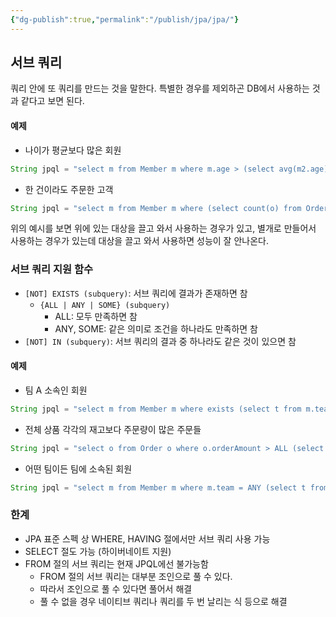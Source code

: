 ```yaml
---
{"dg-publish":true,"permalink":"/publish/jpa/jpa/"}
---
```


## 서브 쿼리

쿼리 안에 또 쿼리를 만드는 것을 말한다. 특별한 경우를 제외하곤 DB에서 사용하는 것과 같다고 보면 된다.

#### 예제

- 나이가 평균보다 많은 회원
```java
String jpql = "select m from Member m where m.age > (select avg(m2.age) from Member m2)";
```

- 한 건이라도 주문한 고객
```java
String jpql = "select m from Member m where (select count(o) from Order o where m = o.member) > 0";
```

위의 예시를 보면 위에 있는 대상을 끌고 와서 사용하는 경우가 있고, 별개로 만들어서 사용하는 경우가 있는데 대상을 끌고 와서 사용하면 성능이 잘 안나온다. 


### 서브 쿼리 지원 함수

- `[NOT] EXISTS (subquery)`: 서브 쿼리에 결과가 존재하면 참
	- `{ALL | ANY | SOME} (subquery)`
		- ALL: 모두 만족하면 참
		- ANY, SOME: 같은 의미로 조건을 하나라도 만족하면 참
- `[NOT] IN (subquery)`: 서브 쿼리의 결과 중 하나라도 같은 것이 있으면 참


#### 예제

- 팀 A 소속인 회원
```java
String jpql = "select m from Member m where exists (select t from m.team t where t.name = 'teamA')";
```

- 전체 상품 각각의 재고보다 주문량이 많은 주문들
```java
String jpql = "select o from Order o where o.orderAmount > ALL (select p.stockAmount from Product p)";
```

- 어떤 팀이든 팀에 소속된 회원
```java
String jpql = "select m from Member m where m.team = ANY (select t from Team t)";
```


### 한계

- JPA 표준 스펙 상 WHERE, HAVING 절에서만 서브 쿼리 사용 가능
- SELECT 절도 가능 (하이버네이트 지원)
- FROM 절의 서브 쿼리는 현재 JPQL에선 불가능함
	- FROM 절의 서브 쿼리는 대부분 조인으로 풀 수 있다. 
	- 따라서 조인으로 풀 수 있다면 풀어서 해결
	- 풀 수 없을 경우 네이티브 쿼리나 쿼리를 두 번 날리는 식 등으로 해결

